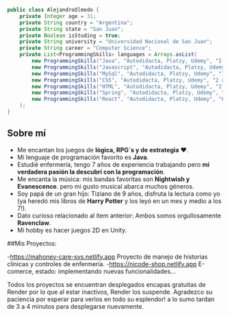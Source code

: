 ```java
public class AlejandroOlmedo {
    private Integer age = 31;
    private String country = "Argentina";
    private String state = "San Juan";
    private Boolean isStuding = true;
    private String university = "Universidad Nacional de San Juan";
    private String career = "Computer Science";
    private List<ProgrammingSkills> languages = Arrays.asList(
        new ProgrammingSkills("Java", "Autodidacta, Platzy, Udemy", "2 años de aprendizaje"),
        new ProgrammingSkills("Javascript", "Autodidacta, Platzy, Udemy", "2 años de aprendizaje"),
        new ProgrammingSkills("MySql", "Autodidacta, Platzy, Udemy", "1 año de aprendizaje"),
        new ProgrammingSkills("CSS", "Autodidacta, Platzy, Udemy", "2 años de aprendizaje"),
        new ProgrammingSkills("HTML", "Autodidacta, Platzy, Udemy", "2 años de aprendizaje"),
        new ProgrammingSkills("Spring", "Autodidacta, Platzy, Udemy", "1 año de aprendizaje"),
        new ProgrammingSkills("React", "Autodidacta, Platzy, Udemy", "6 meses de aprendizaje")
    );
}
```

## Sobre mí

- Me encantan los juegos de **lógica, RPG´s y de estrategia** ❤.
- Mi lenguaje de programación favorito es **Java**.
- Estudié enfermería, tengo 7 años de experiencia trabajando pero **mi verdadera pasión la descubrí con la programación**.
- Me encanta la música: mis bandas favoritas son **Nightwish y Evanescence**. pero mi gusto musical abarca muchos géneros.
- Soy papá de un gran hijo: Tiziano de 9 años, disfruta la lectura como yo (ya heredó mis libros de **Harry Potter** y los leyó en un mes y medio a los 7!).
- Dato curioso relacionado al ítem anterior: Ambos somos orgullosamente **Ravenclaw**.
- Mi hobby es hacer juegos 2D en Unity. 



##Mis Proyectos:

-https://mahoney-care-sys.netlify.app 
    Proyecto de manejo de historias clínicas y controles de enfermería.
-https://nicode-shop.netlify.app
    E-comerce, estado: implementando nuevas funcionalidades...

Todos los proyectos se encuentran desplegados encapas gratuitas de Render por lo que al estar inactivos, Render los suspende. Agradezco su paciencia
por esperar para verlos en todo su esplendor! a lo sumo tardan de 3 a 4 minutos para desplegarse nuevamente.

<!--
**NicoDev92/NicoDev92** is a ✨ _special_ ✨ repository because its `README.md` (this file) appears on your GitHub profile.

Here are some ideas to get you started:

- 🔭 I’m currently working on ...
- 🌱 I’m currently learning ...
- 👯 I’m looking to collaborate on ...
- 🤔 I’m looking for help with ...
- 💬 Ask me about ...
- 📫 How to reach me: ...
- 😄 Pronouns: ...
- ⚡ Fun fact: ...
-->

